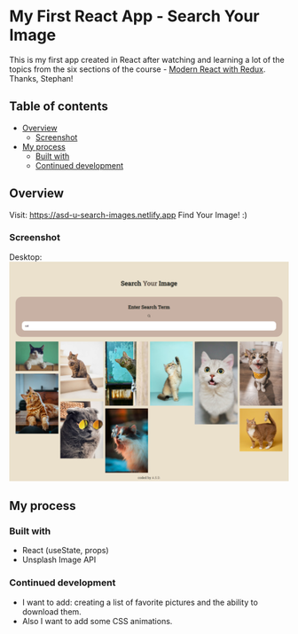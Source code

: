 # My First React App - Search Your Image

This is my first app created in React after watching and learning a lot of the topics from the six sections of the course - [Modern React with Redux](https://www.udemy.com/course/react-redux/).
Thanks, Stephan!


## Table of contents

- [Overview](#overview)
  - [Screenshot](#screenshot)
- [My process](#my-process)
  - [Built with](#built-with)
  - [Continued development](#continued-development)

## Overview

Visit: https://asd-u-search-images.netlify.app Find Your Image! :) 

### Screenshot

Desktop:
![](./screenshot/screencapture-asd-u-searchimage.png)

## My process

### Built with

- React (useState, props)
- Unsplash Image API

### Continued development

- I want to add: creating a list of favorite pictures and the ability to download them.
- Also I want to add some CSS animations.
